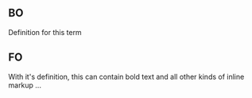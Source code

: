 ## BO
Definition for this term

## FO
With it's definition, this can contain bold text
and all other kinds of inline markup ...
